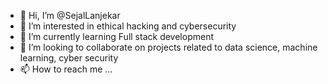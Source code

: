 - 👋 Hi, I’m @SejalLanjekar
- 👀 I’m interested in ethical hacking and cybersecurity
- 🌱 I’m currently learning Full stack development
- 💞️ I’m looking to collaborate on projects related to data science, machine learning, cyber security
- 📫 How to reach me ...

<!---
SejalLanjekar/SejalLanjekar is a ✨ special ✨ repository because its `README.md` (this file) appears on your GitHub profile.
You can click the Preview link to take a look at your changes.
--->
